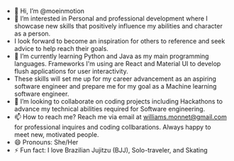 - 👋 Hi, I’m @moeinmotion
- 👀 I’m interested in Personal and professional development where I showcase new skills that positively influence my abilities and character as a person.
-    I look forward to become an inspiration for others to reference and seek advice to help reach their goals.
- 🌱 I’m currently learning Python and Java as my main programming languages. Frameworks I'm using are React and Material UI to develop flush applications for user interactivity.
-  These skills will set me up for my career advancement as an aspiring software engineer and prepare me for my goal as a Machine learning software engineer.
- 💞️ I’m looking to collaborate on coding projects including Hackathons to advance my technical abilities required for Software engineering.
- 📫 How to reach me? Reach me via email at williams.monnet@gmail.com for professional inquires and coding collbarations. Always happy to meet new, motivated people.
- 😄 Pronouns: She/Her
- ⚡ Fun fact: I love Brazilian Jujitzu (BJJ), Solo-traveler, and Skating

<!---
moeinmotion/moeinmotion is a ✨ special ✨ repository because its `README.md` (this file) appears on your GitHub profile.
You can click the Preview link to take a look at your changes.
--->
